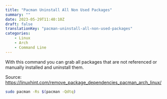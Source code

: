 ```yaml
---
title: "Pacman Uninstall All Non Used Packages"
summary: ""
date: 2023-05-29T11:40:10Z
draft: false
translationKey: "pacman-uninstall-all-non-used-packages"
categories: 
    - Linux
    - Arch
    - Command Line
---
```


With this command you can grab all packages that are not referenced or
manually installed and uninstall them.

Source: <https://linuxhint.com/remove_package_dependencies_pacman_arch_linux/>

```bash
sudo pacman -Rs $(pacman -Qdtq)
```
